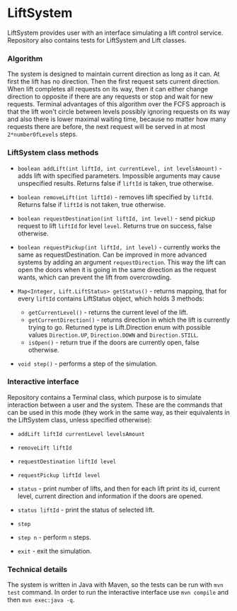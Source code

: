 # LiftSystem
LiftSystem provides user with an interface simulating a lift control service. Repository also contains tests for 
LiftSystem and Lift classes.

### Algorithm
The system is designed to maintain current direction as long as it can. At first the lift has no direction.
Then the first request sets current direction. When lift completes all requests on its way, then it can either change
direction to opposite if there are any requests or stop and wait for new requests. Terminal advantages of this algorithm
over the FCFS approach is that the lift won't circle between levels possibly ignoring requests on its way 
and also there is lower maximal waiting time, because no matter how many requests there are before, the next 
request will be served in at most `2*numberOfLevels` steps.

### LiftSystem class methods
* `boolean addLift(int liftId, int currentLevel, int levelsAmount)` - adds lift with specified parameters. Impossible 
  arguments may cause unspecified results. Returns 
  false if `liftId` is taken, true otherwise.

* `boolean removeLift(int liftId)` - removes lift specified by `liftId`. Returns
  false if `liftId` is not taken, true otherwise.
* `boolean requestDestination(int liftId, int level)` - send pickup request to lift `liftId` for level `level`. Returns
  true on success, false otherwise.
  
* `boolean requestPickup(int liftId, int level)` - currently works the same as requestDestination. 
Can be improved in more advanced systems by adding an argument `requestDirection`. This way the lift can open
  the doors when it is going in the same direction as the request wants, which can prevent the lift from overcrowding.

* `Map<Integer, Lift.LiftStatus> getStatus()` - returns mapping, that for every `liftId` contains LiftStatus object,
which holds 3 methods:
  * `getCurrentLevel()` - returns the current level of the lift.
  * `getCurrentDirection()` - returns direction in which the lift is currently trying to go. Returned type is 
    Lift.Direction enum with possible values `Direction.UP`, `Direction.DOWN` and `Direction.STILL`.
  * `isOpen()` - return true if the doors are currently open, false otherwise.
    
* `void step()` - performs a step of the simulation.

### Interactive interface
Repository contains a Terminal class, which purpose is to simulate interaction between a user and the system. These are
the commands that can be used in this mode (they work in the same way, as their equivalents in the LiftSystem class,
unless specified otherwise):
* `addLift liftId currentLevel levelsAmount`
* `removeLift liftId`
* `requestDestination liftId level`
* `requestPickup liftId level`
* `status` - print number of lifts, and then for each lift print its id, current level, current direction and 
information if the doors are opened.
  
* `status liftId` - print the status of selected lift.
* `step`
* `step n` - perform `n` steps.
* `exit` - exit the simulation.



### Technical details
The system is written in Java with Maven, so the tests can be run with `mvn test` command. In order to run the
interactive interface use `mvn compile` and then `mvn exec:java -q`.
